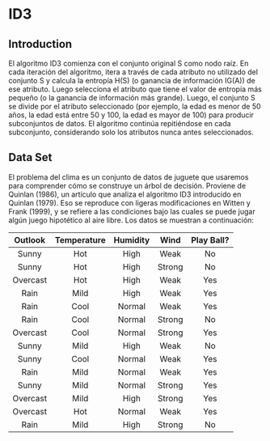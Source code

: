 # ID3

## Introduction

El algoritmo ID3 comienza con el conjunto original S como nodo raíz. En cada iteración del algoritmo, itera a través de cada atributo no utilizado del conjunto S y calcula la entropía H(S) (o ganancia de información IG(A)) de ese atributo. Luego selecciona el atributo que tiene el valor de entropía más pequeño (o la ganancia de información más grande). Luego, el conjunto S se divide por el atributo seleccionado (por ejemplo, la edad es menor de 50 años, la edad está entre 50 y 100, la edad es mayor de 100) para producir subconjuntos de datos. El algoritmo continúa repitiéndose en cada subconjunto, considerando solo los atributos nunca antes seleccionados.

## Data Set

El problema del clima es un conjunto de datos de juguete que usaremos para comprender cómo se construye un árbol de decisión. Proviene de Quinlan (1986), un artículo que analiza el algoritmo ID3 introducido en Quinlan (1979). Eso
se reproduce con ligeras modificaciones en Witten y Frank (1999), y se refiere a las condiciones bajo las cuales se puede jugar algún juego hipotético al aire libre. Los datos se muestran a continuación:

| Outlook | Temperature | Humidity |  Wind  | Play Ball? |
|:-------:|:-----------:|:--------:|:------:|:----------:|
|Sunny    | Hot         | High     | Weak   | No         |
|Sunny    | Hot         | High     | Strong | No         |
|Overcast | Hot         | High     | Weak   | Yes        |
|Rain     | Mild        | High     | Weak   | Yes        |
|Rain     | Cool        | Normal   | Weak   | Yes        |
|Rain     | Cool        | Normal   | Strong | No         |
|Overcast | Cool        | Normal   | Strong | Yes        |
|Sunny    | Mild        | High     | Weak   | No         |
|Sunny    | Cool        | Normal   | Weak   | Yes        |
|Rain     | Mild        | Normal   | Weak   | Yes        |
|Sunny    | Mild        | Normal   | Strong | Yes        |
|Overcast | Mild        | High     | Strong | Yes        |
|Overcast | Hot         | Normal   | Weak   | Yes        |
|Rain     | Mild        | High     | Strong | No         |

